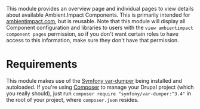 This module provides an overview page and individual pages to view details about
available Ambient.Impact Components. This is primarily intended for
[ambientimpact.com](https://ambientimpact.com/web/components), but is reusable.
Note that this module will display all Component configuration and libraries to
users with the ```view ambientimpact component pages``` permission, so if you
don't want certain roles to have access to this information, make sure they
don't have that permission.

# Requirements

This module makes use of the [Symfony
var-dumper](https://github.com/symfony/var-dumper) being installed and
autoloaded. If you're using
[Composer](https://www.drupal.org/docs/develop/using-composer) to manage your
Drupal project (which you really should), just run ```composer require
"symfony/var-dumper:^3.4"``` in the root of your project, where
```composer.json``` resides.
